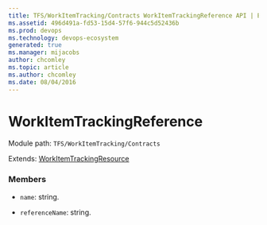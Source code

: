 ```yaml
---
title: TFS/WorkItemTracking/Contracts WorkItemTrackingReference API | Extensions for Azure DevOps Services
ms.assetid: 496d491a-fd53-15d4-57f6-944c5d52436b
ms.prod: devops
ms.technology: devops-ecosystem
generated: true
ms.manager: mijacobs
author: chcomley
ms.topic: article
ms.author: chcomley
ms.date: 08/04/2016
---
```


# WorkItemTrackingReference

Module path: `TFS/WorkItemTracking/Contracts`

Extends: [WorkItemTrackingResource](../../../TFS/WorkItemTracking/Contracts/WorkItemTrackingResource.md)

### Members

* `name`: string. 

* `referenceName`: string. 

